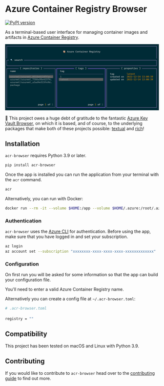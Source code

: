 <!-- markdownlint-disable MD026 -->
# Azure Container Registry Browser

[![PyPI version](https://badge.fury.io/py/acr-browser.svg)](https://badge.fury.io/py/acr-browser)

As a terminal-based user interface for managing container images and artifacts in [Azure Container Registry](https://azure.microsoft.com/en-us/services/container-registry/).

![home_view](media/interface.png)

:rocket: This project owes a huge debt of gratitude to the fantastic [Azure Key Vault Browser](https://github.com/chelnak/azure-keyvault-browser), on which it is based, and of course, to the underlying packages that make both of these projects possible: [textual](https://github.com/willmcgugan/textual) and [rich](https://github.com/willmcgugan/rich)!

## Installation

`acr-browser` requires Python 3.9 or later.

```bash
pip install acr-browser
```

Once the app is installed you can run the application from your terminal with the `acr` command.

```bash
acr
```

Alternatively, you can run with Docker:

```bash
docker run --rm -it --volume $HOME:/app --volume $HOME/.azure:/root/.azure ghcr.io/samdobson/acr-browser:latest
```

### Authentication

`acr-browser` uses the [Azure CLI](https://docs.microsoft.com/en-us/cli/azure/) for authentication. Before using the app, make sure that you have logged in and set your subscription.

```bash
az login
az account set --subscription "xxxxxxxx-xxxx-xxxx-xxxx-xxxxxxxxxxxxx"
```

### Configuration

On first run you will be asked for some information so that the app can build your configuration file.

You'll need to enter a valid Azure Container Registry name.

Alternatively you can create a config file at `~/.acr-browser.toml`:

```bash
# .acr-browser.toml

registry = ""
```

## Compatibility

This project has been tested on macOS and Linux with Python 3.9.

## Contributing

If you would like to contribute to `acr-browser` head over to the [contributing guide](CONTRIBUTING.md) to find out more.
